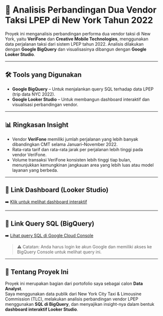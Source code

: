 # 🚖 Analisis Perbandingan Dua Vendor Taksi LPEP di New York Tahun 2022

Proyek ini menganalisis perbandingan performa dua vendor taksi di New York, yaitu **VeriFone** dan **Creative Mobile Technologies**, menggunakan data perjalanan taksi dari sistem LPEP tahun 2022. Analisis dilakukan dengan **Google BigQuery** dan visualisasinya dibangun dengan **Google Looker Studio**.

---

## 🛠️ Tools yang Digunakan

- **Google BigQuery** – Untuk menjalankan query SQL terhadap data LPEP (trip data NYC 2022).
- **Google Looker Studio** – Untuk membangun dashboard interaktif dan visualisasi perbandingan vendor.

---

## 📊 Ringkasan Insight

- Vendor **VeriFone** memiliki jumlah perjalanan yang lebih banyak dibandingkan CMT selama Januari–November 2022.
- Rata-rata tarif dan rata-rata jarak per perjalanan lebih tinggi pada vendor VeriFone.
- Volume transaksi VeriFone konsisten lebih tinggi tiap bulan, menunjukkan kemungkinan jangkauan area yang lebih luas atau model layanan yang berbeda.

---

## 🔗 Link Dashboard (Looker Studio)

➡️ [Klik untuk melihat dashboard interaktif](https://lookerstudio.google.com/reporting/b0c1b049-2bb0-4dfa-8c4e-acc0ed69a84c)

---

## 🧾 Link Query SQL (BigQuery)

➡️ [Lihat query SQL di Google Cloud Console](https://console.cloud.google.com/bigquery?sq=1073325132930:e7985125b37a416e904c2bca062df84d)

> ⚠️ Catatan: Anda harus login ke akun Google dan memiliki akses ke BigQuery Console untuk melihat query ini.

---

## 📌 Tentang Proyek Ini

Proyek ini merupakan bagian dari portofolio saya sebagai calon **Data Analyst**.  
Saya menggunakan data publik dari New York City Taxi & Limousine Commission (TLC), melakukan analisis perbandingan vendor LPEP menggunakan **SQL di BigQuery**, dan menyajikan insight-nya dalam bentuk **dashboard interaktif Looker Studio**.

